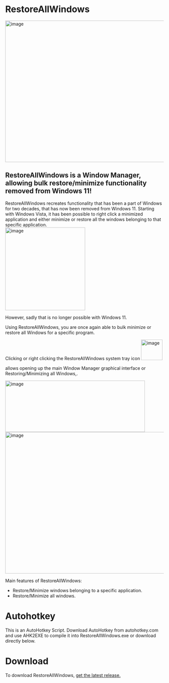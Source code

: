 # RestoreAllWindows

<img width="811" height="449" alt="image" src="https://github.com/user-attachments/assets/1cb68417-d2e4-485c-be30-afb3be729063" />

## RestoreAllWindows is a Window Manager, allowing bulk restore/minimize functionality removed from Windows 11!

RestoreAllWindows recreates functionality that has been a part of Windows for two decades, that has now been removed from Windows 11.
Starting with Windows Vista, it has been possible to right click a minimized application and either minimize or restore all the windows belonging to that specific application.  
<img width="254" height="263" alt="image" src="https://github.com/user-attachments/assets/e0606e6f-a1c5-4cdc-bbb3-4c1773e9757a" />

However, sadly that is no longer possible with Windows 11.

Using RestoreAllWindows, you are once again able to bulk minimize or restore all Windows for a specific program.

Clicking or right clicking the RestoreAllWindows system tray icon <img width="68" height="65" alt="image" src="https://github.com/user-attachments/assets/0b70e845-8c6e-4ce6-8a2e-defda47e8a7d" />

allows opening up the main Window Manager graphical interface or Restoring/Minimizing all Windows,.

<img width="444" height="163" alt="image" src="https://github.com/user-attachments/assets/892c6424-9075-4f54-8dd2-451495281557" />


<img width="811" height="449" alt="image" src="https://github.com/user-attachments/assets/1cb68417-d2e4-485c-be30-afb3be729063" />


Main features of RestoreAllWindows:

- Restore/Minimize windows belonging to a specific application.
- Restore/Minimize all windows.

# Autohotkey

This is an AutoHotkey Script. Download AutoHotkey from autohotkey.com and use AHK2EXE to compile it into RestoreAllWindows.exe or download directly below.

# Download

To download RestoreAllWindows, [get the latest release.](https://github.com/nascentt/RestoreAllWindows/releases/latest/download/RestoreAllWindows.exe)
